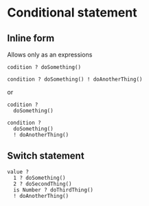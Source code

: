 # Conditional statement
## Inline form
Allows only as an expressions
```
codition ? doSomething()
```
```
condition ? doSomething() ! doAnotherThing()
```
or
```
codition ?
  doSomething()
```
```
condition ?
  doSomething()
  ! doAnotherThing()
```

## Switch statement
```
value ?
  1 ? doSomething()
  2 ? doSecondThing()
  is Number ? doThirdThing()
  ! doAnotherThing()
```
